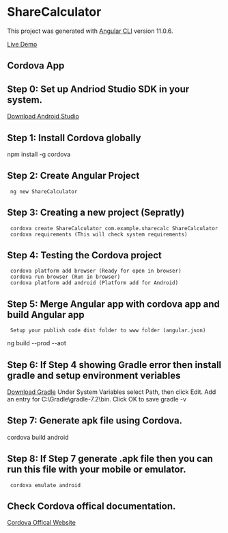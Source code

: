 # ShareCalculator

This project was generated with [Angular CLI](https://github.com/angular/angular-cli) version 11.0.6.

[Live Demo](https://bit.ly/3m8WlkM)


## Cordova App
## Step 0: Set up Andriod Studio SDK in your system.
  [Download Android Studio](https://bit.ly/3m5WjKu)
  

## Step 1: Install Cordova globally
   npm install -g cordova
   
	
## Step 2: Create Angular Project
	 ng new ShareCalculator
   

## Step 3: Creating a new project (Sepratly)
	 cordova create ShareCalculator com.example.sharecalc ShareCalculator
	 cordova requirements (This will check system requirements)
   
	
## Step 4: Testing the Cordova project
	 cordova platform add browser (Ready for open in browser)
	 cordova run browser (Run in browser)
	 cordova platform add android (Platform add for Android)
   

## Step 5: Merge Angular app with cordova app and build Angular app
	 Setup your publish code dist folder to www folder (angular.json)
   ng build --prod --aot


## Step 6: If Step 4 showing Gradle error then install gradle and setup environment veriables
   [Download Gradle](https://bit.ly/3nofjDn)
	 Under System Variables select Path, then click Edit. Add an entry for C:\Gradle\gradle-7.2\bin. Click OK to save
	 gradle -v
	
  
## Step 7: Generate apk file using Cordova. 
   cordova build android


## Step 8: If Step 7 generate .apk file then you can run this file with your mobile or emulator.
	 cordova emulate android
  
  
## Check Cordova offical documentation.
   [Cordova Offical Website](https://cordova.apache.org/)
	
